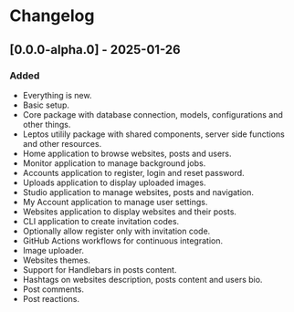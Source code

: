 # Changelog

## [0.0.0-alpha.0] - 2025-01-26

### Added

- Everything is new.
- Basic setup.
- Core package with database connection, models, configurations and other things.
- Leptos utilily package with shared components, server side functions and other resources.
- Home application to browse websites, posts and users.
- Monitor application to manage background jobs.
- Accounts application to register, login and reset password.
- Uploads application to display uploaded images.
- Studio application to manage websites, posts and navigation.
- My Account application to manage user settings.
- Websites application to display websites and their posts.
- CLI application to create invitation codes.
- Optionally allow register only with invitation code.
- GitHub Actions workflows for continuous integration.
- Image uploader.
- Websites themes.
- Support for Handlebars in posts content.
- Hashtags on websites description, posts content and users bio.
- Post comments.
- Post reactions.

